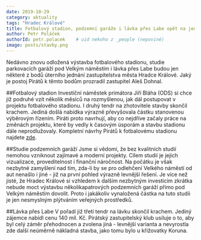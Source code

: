 ```yaml
---
date: 2019-10-29
category: aktuality
tags: "Hradec Králové"
title: Fotbalový stadion, podzemní garáže i lávka přes Labe opět na jednání zastupitelstva
author: Petr Poláček
authorId: petr.polacek    # uid nekoho z _people (nepoviné)
image: posts/stavby.png
---
```


Nedávno znovu odložená výstavba fotbalového stadionu, studie parkovacích garáží pod Velkým náměstím i lávka přes Labe budou jen některé z bodů úterního jednání zastupitelstva města Hradce Králové. Jaký je postoj Pirátů k těmto bodům prozradil zastupitel Aleš Dohnal.

##Fotbalový stadion
Investiční náměstek primátora Jiří Bláha (ODS) si chce již podruhé vzít několik měsíců na rozmyšlenou, jak dál postupovat v projektu fotbalového stadionu. I druhý tendr na zhotovitele stavby skončil krachem. Jediná došlá nabídka výrazně převyšovala částku stanovenou výběrovým řízením. Piráti proto navrhují, aby co nejdříve začaly práce na změnách projektu, které by vedly k časovým úsporám a stavbu stadionu dále neprodlužovaly. Kompletní návrhy Pirátů k fotbalovému stadionu najdete [zde](https://piratihk.cz/aktuality/pirati-nabizi-konkretni-reseni-jak-odblokovat-stavbu-stadionu/).

##Studie podzemních garáží
Jsme si vědomi, že bez kvalitních studií nemohou vzniknout zajímavé a moderní projekty. Cílem studií je jejich vizualizace, proveditelnost i finanční náročnost. Na počátku je však nezbytné zamyšlení nad tím, zda-li by se pro odlehčení Velkého náměstí od aut nenašlo i jiné - již na první pohled výrazně levnější řešení. Je více než jisté, že Hradec Králové si vzhledem k dalším nezbytným investicím zkrátka nebude moct výstavbu několikapatrových podzemních garáží přímo pod Velkým náměstím dovolit. Proto i jakákoliv vynaložená částka na tuto studii je jen nesmyslným plýtváním veřejných prostředků.

##Lávka přes Labe
V pořadí již třetí tendr na lávku skončil krachem. Jediný zájemce nabídl cenu 140 mil. Kč. Pirátský zastupitelský klub usiluje o to, aby byl celý záměr přehodnocen a zvolena jiná - levnější varianta a nevyrostla zde další neúměrně nákladná stavba, jako tomu bylo u křižovatky Koruna.
